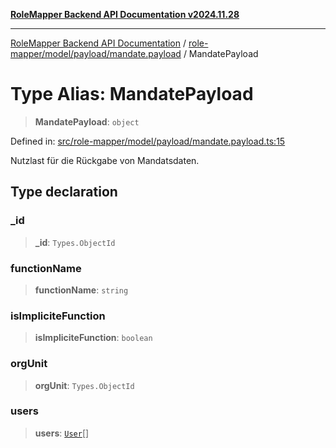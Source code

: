 [**RoleMapper Backend API Documentation v2024.11.28**](../../../../../README.md)

***

[RoleMapper Backend API Documentation](../../../../../modules.md) / [role-mapper/model/payload/mandate.payload](../README.md) / MandatePayload

# Type Alias: MandatePayload

> **MandatePayload**: `object`

Defined in: [src/role-mapper/model/payload/mandate.payload.ts:15](https://github.com/FlowCraft-AG/RoleMapper/blob/64577d705cc4c579b4cd41d48895a5fa1f3b9249/backend/src/role-mapper/model/payload/mandate.payload.ts#L15)

Nutzlast für die Rückgabe von Mandatsdaten.

## Type declaration

### \_id

> **\_id**: `Types.ObjectId`

### functionName

> **functionName**: `string`

### isImpliciteFunction

> **isImpliciteFunction**: `boolean`

### orgUnit

> **orgUnit**: `Types.ObjectId`

### users

> **users**: [`User`](../../../entity/user.entity/classes/User.md)[]
